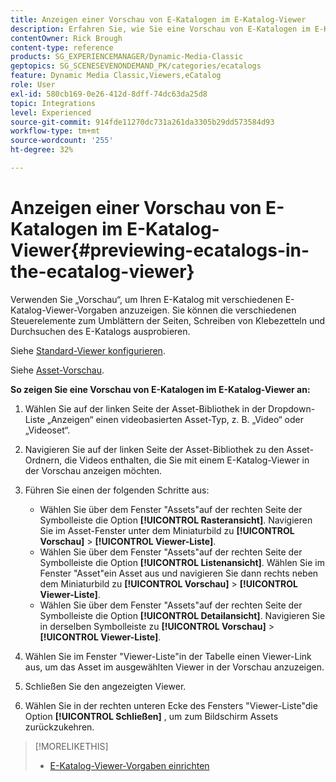 ```yaml
---
title: Anzeigen einer Vorschau von E-Katalogen im E-Katalog-Viewer
description: Erfahren Sie, wie Sie eine Vorschau von E-Katalogen im E-Katalog-Viewer in Adobe Dynamic Media Classic anzeigen können.
contentOwner: Rick Brough
content-type: reference
products: SG_EXPERIENCEMANAGER/Dynamic-Media-Classic
geptopics: SG_SCENESEVENONDEMAND_PK/categories/ecatalogs
feature: Dynamic Media Classic,Viewers,eCatalog
role: User
exl-id: 580cb169-0e26-412d-8dff-74dc63da25d8
topic: Integrations
level: Experienced
source-git-commit: 914fde11270dc731a261da3305b29dd573584d93
workflow-type: tm+mt
source-wordcount: '255'
ht-degree: 32%

---
```


# Anzeigen einer Vorschau von E-Katalogen im E-Katalog-Viewer{#previewing-ecatalogs-in-the-ecatalog-viewer}

Verwenden Sie „Vorschau“, um Ihren E-Katalog mit verschiedenen E-Katalog-Viewer-Vorgaben anzuzeigen. Sie können die verschiedenen Steuerelemente zum Umblättern der Seiten, Schreiben von Klebezetteln und Durchsuchen des E-Katalogs ausprobieren. 

Siehe [Standard-Viewer konfigurieren](application-setup.md#configuring_default_viewers).

Siehe [Asset-Vorschau](previewing-asset.md#previewing_an_asset).

**So zeigen Sie eine Vorschau von E-Katalogen im E-Katalog-Viewer an:**

1. Wählen Sie auf der linken Seite der Asset-Bibliothek in der Dropdown-Liste „Anzeigen“ einen videobasierten Asset-Typ, z. B. „Video“ oder „Videoset“.
1. Navigieren Sie auf der linken Seite der Asset-Bibliothek zu den Asset-Ordnern, die Videos enthalten, die Sie mit einem E-Katalog-Viewer in der Vorschau anzeigen möchten.
1. Führen Sie einen der folgenden Schritte aus:

   * Wählen Sie über dem Fenster &quot;Assets&quot;auf der rechten Seite der Symbolleiste die Option **[!UICONTROL Rasteransicht]**. Navigieren Sie im Asset-Fenster unter dem Miniaturbild zu **[!UICONTROL Vorschau]** > **[!UICONTROL Viewer-Liste]**.
   * Wählen Sie über dem Fenster &quot;Assets&quot;auf der rechten Seite der Symbolleiste die Option **[!UICONTROL Listenansicht]**. Wählen Sie im Fenster &quot;Asset&quot;ein Asset aus und navigieren Sie dann rechts neben dem Miniaturbild zu **[!UICONTROL Vorschau]** > **[!UICONTROL Viewer-Liste]**.
   * Wählen Sie über dem Fenster &quot;Assets&quot;auf der rechten Seite der Symbolleiste die Option **[!UICONTROL Detailansicht]**. Navigieren Sie in derselben Symbolleiste zu **[!UICONTROL Vorschau]** > **[!UICONTROL Viewer-Liste]**.

1. Wählen Sie im Fenster &quot;Viewer-Liste&quot;in der Tabelle einen Viewer-Link aus, um das Asset im ausgewählten Viewer in der Vorschau anzuzeigen.
1. Schließen Sie den angezeigten Viewer.
1. Wählen Sie in der rechten unteren Ecke des Fensters &quot;Viewer-Liste&quot;die Option **[!UICONTROL Schließen]** , um zum Bildschirm Assets zurückzukehren.

>[!MORELIKETHIS]
>
>* [E-Katalog-Viewer-Vorgaben einrichten](setting-ecatalog-viewer-presets.md#setting_up_ecatalog_viewer_presets)
